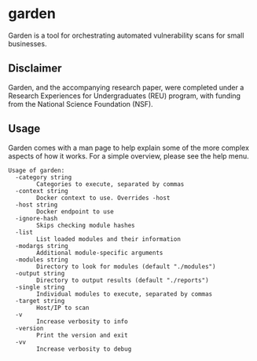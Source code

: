 # garden

Garden is a tool for orchestrating automated vulnerability scans for small
businesses.

## Disclaimer

Garden, and the accompanying research paper, were completed under a Research
Experiences for Undergraduates (REU) program, with funding from the National
Science Foundation (NSF).

## Usage

Garden comes with a man page to help explain some of the more complex aspects of
how it works. For a simple overview, please see the help menu.

```
Usage of garden:
  -category string
    	Categories to execute, separated by commas
  -context string
    	Docker context to use. Overrides -host
  -host string
    	Docker endpoint to use
  -ignore-hash
    	Skips checking module hashes
  -list
    	List loaded modules and their information
  -modargs string
    	Additional module-specific arguments
  -modules string
    	Directory to look for modules (default "./modules")
  -output string
    	Directory to output results (default "./reports")
  -single string
    	Individual modules to execute, separated by commas
  -target string
    	Host/IP to scan
  -v
    	Increase verbosity to info
  -version
    	Print the version and exit
  -vv
    	Increase verbosity to debug
```
